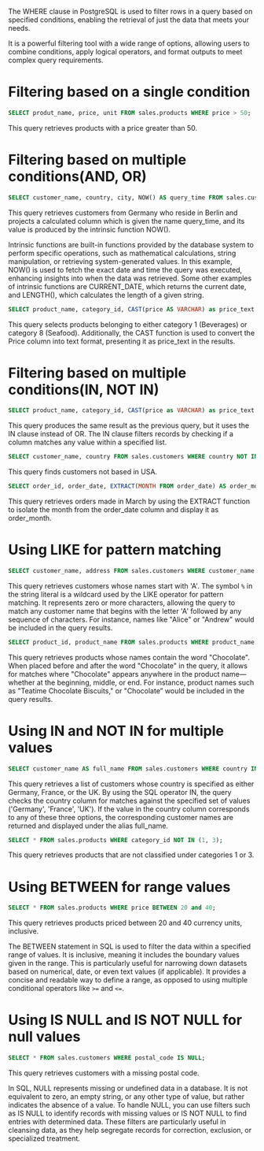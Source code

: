 The WHERE clause in PostgreSQL is used to filter rows in a query based on specified conditions, enabling the retrieval of just the data that meets your needs. 

It is a powerful filtering tool with a wide range of options, allowing users to combine conditions, apply logical operators, and format outputs to meet complex query requirements. 

# Filtering based on a single condition

```sql
SELECT produt_name, price, unit FROM sales.products WHERE price > 50;
```

This query retrieves products with a price greater than 50.

# Filtering based on multiple conditions(AND, OR)

```sql
SELECT customer_name, country, city, NOW() AS query_time FROM sales.customers WHERE country = 'Germany' AND city = 'Berlin';
```

This query retrieves customers from Germany who reside in Berlin and projects a calculated column which is given the name query_time, and its value is produced by the intrinsic function NOW().

Intrinsic functions are built-in functions provided by the database system to perform specific operations, such as mathematical calculations, string manipulation, or retrieving system-generated values. In this example, NOW() is used to fetch the exact date and time the query was executed, enhancing insights into when the data was retrieved. Some other examples of intrinsic functions are CURRENT_DATE, which returns the current date, and LENGTH(), which calculates the length of a given string. 

```sql
SELECT product_name, category_id, CAST(price AS VARCHAR) as price_text FROM sales.products WHERE category_id = 1 OR category_id = 8;
```
This query selects products belonging to either category 1 (Beverages) or category 8 (Seafood). Additionally, the CAST function is used to convert the Price column into text format, presenting it as price_text in the results. 

# Filtering based on multiple conditions(IN, NOT IN)

```sql
SELECT product_name, category_id, CAST(price as VARCHAR) as price_text FROM sales.products WHERE category_id IN (1,8); 
```

This query produces the same result as the previous query, but it uses the IN clause instead of OR. The IN clause filters records by checking if a column matches any value within a specified list. 

```sql
SELECT customer_name, country FROM sales.customers WHERE country NOT IN ('USA');
```

This query finds customers not based in USA.

```sql
SELECT order_id, order_date, EXTRACT(MONTH FROM order_date) AS order_month FROM sales.orders WHERE EXTRACT(MONTH FROM order_date) = 3;
```

This query retrieves orders made in March by using the EXTRACT function to isolate the month from the order_date column and display it as order_month. 

# Using LIKE for pattern matching

```sql
SELECT customer_name, address FROM sales.customers WHERE customer_name LIKE 'A%';
```
This query retrieves customers whose names start with 'A'. The symbol `%` in the string literal is a wildcard used by the LIKE operator for pattern matching. It represents zero or more characters, allowing the query to match any customer name that begins with the letter 'A' followed by any sequence of characters. For instance, names like "Alice" or "Andrew" would be included in the query results. 


```sql
SELECT product_id, product_name FROM sales.products WHERE product_name LIKE '%Chocolate%';
```

This query retrieves products whose names contain the word "Chocolate". When placed before and after the word "Chocolate" in the query, it allows for matches where "Chocolate" appears anywhere in the product name—whether at the beginning, middle, or end. For instance, product names such as "Teatime Chocolate Biscuits," or "Chocolate” would be included in the query results.  

# Using IN and NOT IN for multiple values

```sql
SELECT customer_name AS full_name FROM sales.customers WHERE country IN ('Germany', 'France', 'UK');
```

This query retrieves a list of customers whose country is specified as either Germany, France, or the UK. By using the SQL operator IN, the query checks the country column for matches against the specified set of values ('Germany', 'France', 'UK'). If the value in the country column corresponds to any of these three options, the corresponding customer names are returned and displayed under the alias full_name. 

```sql
SELECT * FROM sales.products WHERE category_id NOT IN (1, 3);
```

This query retrieves products that are not classified under categories 1 or 3.

# Using BETWEEN for range values

```sql
SELECT * FROM sales.products WHERE price BETWEEN 20 and 40;
```

This query retrieves products priced between 20 and 40 currency units, inclusive.

The BETWEEN statement in SQL is used to filter the data within a specified range of values. It is inclusive, meaning it includes the boundary values given in the range. This is particularly useful for narrowing down datasets based on numerical, date, or even text values (if applicable). It provides a concise and readable way to define a range, as opposed to using multiple conditional operators like `>=` and `<=`. 

# Using IS NULL and IS NOT NULL for null values

```sql
SELECT * FROM sales.customers WHERE postal_code IS NULL;
```

This query retrieves customers with a missing postal code.

In SQL, NULL represents missing or undefined data in a database. 
It is not equivalent to zero, an empty string, or any other type of value, but rather indicates the absence of a value. 
To handle NULL, you can use filters such as IS NULL to identify records with missing values or IS NOT NULL to find entries with determined data. 
These filters are particularly useful in cleansing data, as they help segregate records for correction, exclusion, or specialized treatment.  